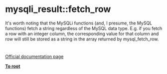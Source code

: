# mysqli_result::fetch_row





It&apos;s worth noting that the MySQLi functions (and, I presume, the MySQL functions) fetch a string regardless of the MySQL data type. E.g. if you fetch a row with an integer column, the corresponding value for that column and row will still be stored as a string in the array returned by mysql_fetch_row.

  

#

[Official documentation page](https://www.php.net/manual/en/mysqli-result.fetch-row.php)

**[To root](/README.md)**